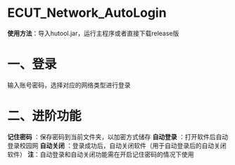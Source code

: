 # ECUT_Network_AutoLogin
**使用方法**：导入hutool.jar，运行主程序或者直接下载release版
# 一、登录
输入账号密码，选择对应的网络类型进行登录
# 二、进阶功能
**记住密码** ：保存密码到当前文件夹，以加密方式储存
**自动登录** ：打开软件后自动登录校园网
**自动关闭** ：登录成功后，自动关闭软件（用于自动登录后的自动关闭软件）
**注**：自动登录和自动关闭功能需在开启记住密码的情况下使用
